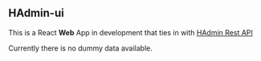 ## HAdmin-ui

This is a React **Web** App in development that ties in with [HAdmin Rest API](https://github.com/yakampe/HAdmin)

Currently there is no dummy data available.
